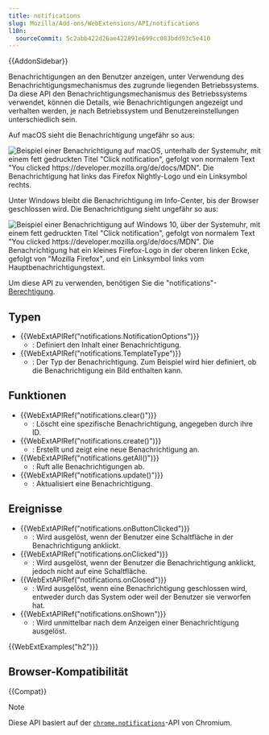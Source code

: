 ```yaml
---
title: notifications
slug: Mozilla/Add-ons/WebExtensions/API/notifications
l10n:
  sourceCommit: 5c2abb422d26ae422891e699cc083bdd93c5e410
---
```


{{AddonSidebar}}

Benachrichtigungen an den Benutzer anzeigen, unter Verwendung des Benachrichtigungsmechanismus des zugrunde liegenden Betriebssystems. Da diese API den Benachrichtigungsmechanismus des Betriebssystems verwendet, können die Details, wie Benachrichtigungen angezeigt und verhalten werden, je nach Betriebssystem und Benutzereinstellungen unterschiedlich sein.

Auf macOS sieht die Benachrichtigung ungefähr so aus:

![Beispiel einer Benachrichtigung auf macOS, unterhalb der Systemuhr, mit einem fett gedruckten Titel "Click notification", gefolgt von normalem Text "You clicked https://developer.mozilla.org/de/docs/MDN". Die Benachrichtigung hat links das Firefox Nightly-Logo und ein Linksymbol rechts.](notification-macos.png)

Unter Windows bleibt die Benachrichtigung im Info-Center, bis der Browser geschlossen wird. Die Benachrichtigung sieht ungefähr so aus:

![Beispiel einer Benachrichtigung auf Windows 10, über der Systemuhr, mit einem fett gedruckten Titel "Click notification", gefolgt von normalem Text "You clicked https://developer.mozilla.org/de/docs/MDN". Die Benachrichtigung hat ein kleines Firefox-Logo in der oberen linken Ecke, gefolgt von "Mozilla Firefox", und ein Linksymbol links vom Hauptbenachrichtigungstext.](notification-windows.png)

Um diese API zu verwenden, benötigen Sie die "notifications"-[Berechtigung](/de/docs/Mozilla/Add-ons/WebExtensions/manifest.json/permissions).

## Typen

- {{WebExtAPIRef("notifications.NotificationOptions")}}
  - : Definiert den Inhalt einer Benachrichtigung.
- {{WebExtAPIRef("notifications.TemplateType")}}
  - : Der Typ der Benachrichtigung. Zum Beispiel wird hier definiert, ob die Benachrichtigung ein Bild enthalten kann.

## Funktionen

- {{WebExtAPIRef("notifications.clear()")}}
  - : Löscht eine spezifische Benachrichtigung, angegeben durch ihre ID.
- {{WebExtAPIRef("notifications.create()")}}
  - : Erstellt und zeigt eine neue Benachrichtigung an.
- {{WebExtAPIRef("notifications.getAll()")}}
  - : Ruft alle Benachrichtigungen ab.
- {{WebExtAPIRef("notifications.update()")}}
  - : Aktualisiert eine Benachrichtigung.

## Ereignisse

- {{WebExtAPIRef("notifications.onButtonClicked")}}
  - : Wird ausgelöst, wenn der Benutzer eine Schaltfläche in der Benachrichtigung anklickt.
- {{WebExtAPIRef("notifications.onClicked")}}
  - : Wird ausgelöst, wenn der Benutzer die Benachrichtigung anklickt, jedoch nicht auf eine Schaltfläche.
- {{WebExtAPIRef("notifications.onClosed")}}
  - : Wird ausgelöst, wenn eine Benachrichtigung geschlossen wird, entweder durch das System oder weil der Benutzer sie verworfen hat.
- {{WebExtAPIRef("notifications.onShown")}}
  - : Wird unmittelbar nach dem Anzeigen einer Benachrichtigung ausgelöst.

{{WebExtExamples("h2")}}

## Browser-Kompatibilität

{{Compat}}

> [!NOTE]
> Diese API basiert auf der [`chrome.notifications`](https://developer.chrome.com/docs/extensions/reference/api/notifications)-API von Chromium.
